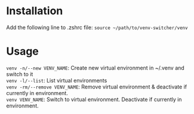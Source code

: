 # Installation
Add the following line to .zshrc file:
`source ~/path/to/venv-switcher/venv`
# Usage
`venv -n/--new VENV_NAME`: Create new virtual environment in ~/.venv and switch to it  
`venv -l/--list`: List virtual environments  
`venv -rm/--remove VENV_NAME`: Remove virtual environment & deactivate if currently in environment.  
`venv VENV_NAME`: Switch to virtual environment. Deactivate if currently in environment.  
